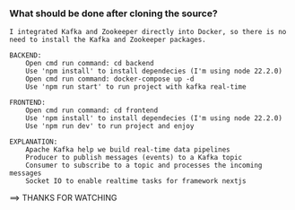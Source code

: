 ### What should be done after cloning the source?

    I integrated Kafka and Zookeeper directly into Docker, so there is no need to install the Kafka and Zookeeper packages.

    BACKEND:
        Open cmd run command: cd backend
        Use 'npm install' to install dependecies (I'm using node 22.2.0)
        Open cmd run command: docker-compose up -d
        Use 'npm run start' to run project with kafka real-time

    FRONTEND:
        Open cmd run command: cd frontend
        Use 'npm install' to install dependecies (I'm using node 22.2.0)
        Use 'npm run dev' to run project and enjoy

    EXPLANATION:
        Apache Kafka help we build real-time data pipelines
        Producer to publish messages (events) to a Kafka topic
        Consumer to subscribe to a topic and processes the incoming messages
        Socket IO to enable realtime tasks for framework nextjs

==> THANKS FOR WATCHING
